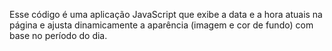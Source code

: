 Esse código é uma aplicação JavaScript que exibe a data e a hora atuais na página e ajusta dinamicamente a aparência (imagem e cor de fundo) com base no período do dia.
